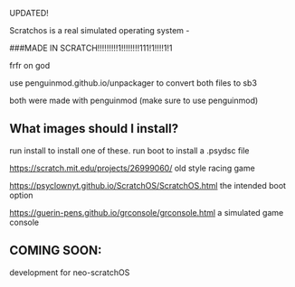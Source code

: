 UPDATED!

Scratchos is a real simulated operating system - 

###MADE IN SCRATCH!!!!!!!!!1!!!!!!!!111!1!!!!1!1

frfr on god

use penguinmod.github.io/unpackager to convert both files to sb3

both were made with penguinmod (make sure to use penguinmod)

## What images should I install?

run install to install one of these. run boot to install a .psydsc file

https://scratch.mit.edu/projects/26999060/                                               old style racing game

https://psyclownyt.github.io/ScratchOS/ScratchOS.html                                    the intended boot option

https://guerin-pens.github.io/grconsole/grconsole.html                                   a simulated game console

## COMING SOON:

development for neo-scratchOS
